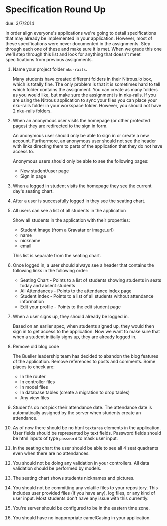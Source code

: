 # Specification Round Up

due: 3/7/2014

In order align everyone's applications we're going to detail specifications that
may already be implemented in your application. However, most of these
specifications were never documented in the assignments. Step through each one of these
and make sure it is met. When we grade this one we'll step through this list and
look for anything that doesn't meet specifications from previous assignments.

1. Name your project folder `nku-rails`.

   Many students have created different folders in their Nitrous.io box, which is
   totally fine. The only problem is that it is sometimes hard to tell which
   folder contains the assignment.  You can create as many folders as you would
   like, but make sure the assignment is in nku-rails. If you are using the
   Nitrous application to sync your files you can place your nku-rails folder in
   your workspace folder. However, you should not have 2 nku-rails folders.

2. When an anonymous user visits the homepage (or other protected pages) they
   are redirected to the sign in form.

   An anonymous user should only be able to sign in or create a new account.
   Furthermore, an anonymous user should not see the header with links directing
   them to parts of the application that they do not have access to.

   Anonymous users should only be able to see the following pages:

   * New student/user page
   * Sign in page

3. When a logged in student visits the homepage they see the current day's
   seating chart.

4. After a user is successfully logged in they see the seating chart.

5. All users can see a list of all students in the application

   Show all students in the application with their properties:

   * Student Image (from a Gravatar or image_url)
   * name
   * nickname
   * email

   This list is separate from the seating chart.

6. Once logged in, a user should always see a header that contains the following
   links in the following order:

   * Seating Chart - Points to a list of students showing students in seats today
   and absent students
   * All Attendances - Points to the attendance index page
   * Student Index - Points to a list of all students without attendance
   information
   * Edit your profile - Points to the edit student page

7. When a user signs up, they should already be logged in.

   Based on an earlier spec, when students signed up, they would then sign in to
   get access to the application. Now we want to make sure that when a student
   initially signs up, they are already logged in.

8. Remove old blog code

   The Bueller leadership team has decided to abandon the blog features of the
   application. Remove references to posts and comments. Some places to check
   are:

   * In the router
   * In controller files
   * In model files
   * In database tables (create a migration to drop tables)
   * Any view files

9. Student's do not pick their attendance date. The attendance date is
   automatically assigned by the server when students create an attendance.

10. As of now there should be no html `textarea` elements in the application.
   User fields should be represented by text fields. Password fields should be
   html inputs of type `password` to mask user input.

11. In the seating chart the user should be able to see all 4 seat quadrants even
    when there are no attendances.

12. You should not be doing any validation in your controllers. All data
    validation should be performed by models.

13. The seating chart shows students nicknames and pictures.

14. You should not be committing any volatile files to your repository. This
    includes user provided files (if you have any), log files, or any kind of
    user input. Most students don't have any issue with this currently.

15. You're server should be configured to be in the eastern time zone.

16. You should have no inappropriate camelCasing in your application.

